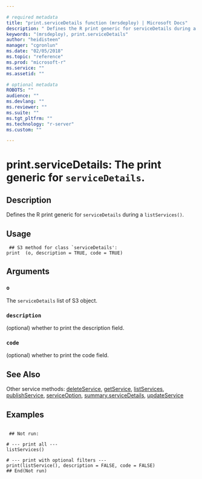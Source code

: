 ```yaml
--- 

# required metadata 
title: "print.serviceDetails function (mrsdeploy) | Microsoft Docs" 
description: " Defines the R print generic for serviceDetails during a  listServices(). " 
keywords: "(mrsdeploy), print.serviceDetails" 
author: "heidisteen" 
manager: "cgronlun" 
ms.date: "02/05/2018" 
ms.topic: "reference" 
ms.prod: "microsoft-r" 
ms.service: "" 
ms.assetid: "" 

# optional metadata 
ROBOTS: "" 
audience: "" 
ms.devlang: "" 
ms.reviewer: "" 
ms.suite: "" 
ms.tgt_pltfrm: "" 
ms.technology: "r-server" 
ms.custom: "" 

--- 
```





 # print.serviceDetails: The print generic for `serviceDetails`. 
 ## Description

Defines the R print generic for `serviceDetails` during a 
`listServices()`.


 ## Usage

```   
 ## S3 method for class `serviceDetails':
print  (o, description = TRUE, code = TRUE)

```

 ## Arguments



 ### `o`
 The `serviceDetails` list of S3 object. 



 ### `description`
 (optional) whether to print the description field. 



 ### `code`
 (optional) whether to print the code field. 



 ## See Also

Other service methods: [deleteService](deleteService.md),
[getService](getService.md), [listServices](listServices.md),
[publishService](publishService.md),
[serviceOption](serviceOption.md),
[summary.serviceDetails](summary.serviceDetails.md),
[updateService](updateService.md)

 ## Examples

 ```

  ## Not run:

# --- print all ---
listServices()

# --- print with optional filters ---
print(listService(), description = FALSE, code = FALSE)
 ## End(Not run) 
```


